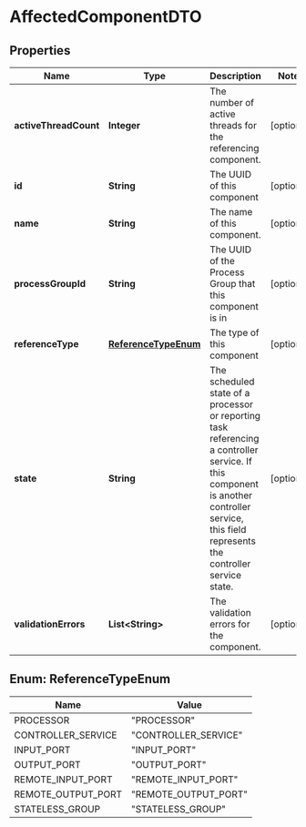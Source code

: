 # AffectedComponentDTO

## Properties
Name | Type | Description | Notes
------------ | ------------- | ------------- | -------------
**activeThreadCount** | **Integer** | The number of active threads for the referencing component. |  [optional]
**id** | **String** | The UUID of this component |  [optional]
**name** | **String** | The name of this component. |  [optional]
**processGroupId** | **String** | The UUID of the Process Group that this component is in |  [optional]
**referenceType** | [**ReferenceTypeEnum**](#ReferenceTypeEnum) | The type of this component |  [optional]
**state** | **String** | The scheduled state of a processor or reporting task referencing a controller service. If this component is another controller service, this field represents the controller service state. |  [optional]
**validationErrors** | **List&lt;String&gt;** | The validation errors for the component. |  [optional]

<a name="ReferenceTypeEnum"></a>
## Enum: ReferenceTypeEnum
Name | Value
---- | -----
PROCESSOR | &quot;PROCESSOR&quot;
CONTROLLER_SERVICE | &quot;CONTROLLER_SERVICE&quot;
INPUT_PORT | &quot;INPUT_PORT&quot;
OUTPUT_PORT | &quot;OUTPUT_PORT&quot;
REMOTE_INPUT_PORT | &quot;REMOTE_INPUT_PORT&quot;
REMOTE_OUTPUT_PORT | &quot;REMOTE_OUTPUT_PORT&quot;
STATELESS_GROUP | &quot;STATELESS_GROUP&quot;
